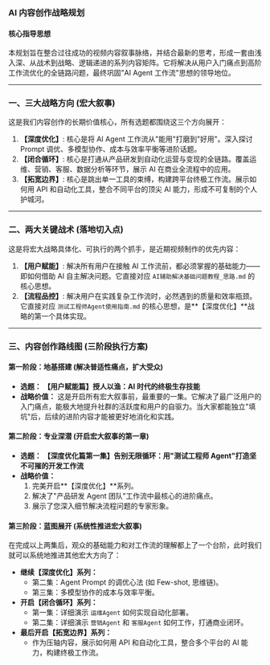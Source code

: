 ### AI 内容创作战略规划

#### 核心指导思想
本规划旨在整合过往成功的视频内容叙事脉络，并结合最新的思考，形成一套由浅入深、从战术到战略、逻辑递进的系列内容矩阵。它将解决从用户入门痛点到高阶工作流优化的全链路问题，最终巩固"AI Agent 工作流"思想的领导地位。

---

### 一、三大战略方向 (宏大叙事)
这是我们内容创作的长期价值核心，所有选题都围绕这三个方向展开：

1.  **【深度优化】**: 核心是将 AI Agent 工作流从"能用"打磨到"好用"。深入探讨 Prompt 调优、多模型协作、成本与效率平衡等进阶话题。
2.  **【闭合循环】**: 核心是打通从产品研发到自动化运营与变现的全链路。覆盖运维、营销、客服、数据分析等环节，展示 AI 在商业全流程中的应用。
3.  **【拓宽边界】**: 核心是跳出单一工具的束缚，构建跨平台终极工作流。展示如何用 API 和自动化工具，整合不同平台的顶尖 AI 能力，形成不可复制的个人护城河。

---

### 二、两大关键战术 (落地切入点)
这是将宏大战略具体化、可执行的两个抓手，是近期视频制作的优先内容：

1.  **【用户赋能】**: 解决所有用户在接触 AI 工作流前，都必须掌握的基础能力——即如何借助 AI 自主解决问题。它直接对应 `AI辅助解决基础问题教程_思路.md` 的核心思想。
2.  **【流程品控】**: 解决用户在实践复杂工作流时，必然遇到的质量和效率瓶颈。它直接对应 `测试工程师Agent使用指南.md` 的核心思想，是**【深度优化】**战略的第一个具体实现。

---

### 三、内容创作路线图 (三阶段执行方案)

#### **第一阶段：地基搭建 (解决普适性痛点，扩大受众)**
*   **选题：** **【用户赋能篇】授人以渔：AI 时代的终极生存技能**
*   **战略价值：** 这是开启所有宏大叙事前，最重要的一集。它解决了最广泛用户的入门痛点，能极大地提升社群的活跃度和用户的自驱力。当大家都能独立"填坑"后，后续的进阶内容才能被更好地消化和实践。

#### **第二阶段：专业深潜 (开启宏大叙事的第一章)**
*   **选题：** **【深度优化篇第一集】告别无限循环：用"测试工程师 Agent"打造坚不可摧的开发工作流**
*   **战略价值：**
    1.  完美开启**【深度优化】**系列。
    2.  解决了"产品研发 Agent 团队"工作流中最核心的进阶痛点。
    3.  展示了您深入细节解决流程问题的专家形象。

#### **第三阶段：蓝图展开 (系统性推进宏大叙事)**
在完成以上两集后，观众的基础能力和对工作流的理解都上了一个台阶，此时我们就可以系统地推进其他宏大方向了：

*   **继续【深度优化】系列：**
    *   第二集：Agent Prompt 的调优心法 (如 Few-shot, 思维链)。
    *   第三集：多模型协作的成本与效率平衡。
*   **开启【闭合循环】系列：**
    *   第一集：详细演示 `运维Agent` 如何实现自动化部署。
    *   第二集：详细演示 `营销Agent` 和 `客服Agent` 如何工作，打通商业闭环。
*   **最后开启【拓宽边界】系列：**
    *   作为压轴内容，展示如何用 API 和自动化工具，整合多个平台的 AI 能力，构建终极工作流。 